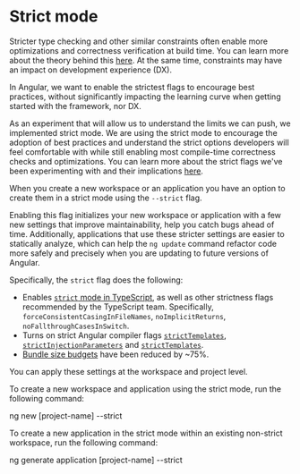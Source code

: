 # Strict mode

Stricter type checking and other similar constraints often enable more optimizations and correctness verification at build time. You can learn more about the theory behind this [here](https://www.youtube.com/watch?v=X-Dn5ZBUZH0). At the same time, constraints may have an impact on development experience (DX).

In Angular, we want to enable the strictest flags to encourage best practices, without significantly impacting the learning curve when getting started with the framework, nor DX.

As an experiment that will allow us to understand the limits we can push, we implemented strict mode. We are using the strict mode to encourage the adoption of best practices and understand the strict options developers will feel comfortable with while still enabling most compile-time correctness checks and optimizations. You can learn more about the strict flags we've been experimenting with and their implications [here](https://blog.angular.io/angular-cli-strict-mode-c94ba5965f63).

When you create a new workspace or an application you have an option to create them in a strict mode using the `--strict` flag.

Enabling this flag initializes your new workspace or application with a few new settings that improve maintainability, help you catch bugs ahead of time.
Additionally, applications that use these stricter settings are easier to statically analyze, which can help the `ng update` command refactor code more safely and precisely when you are updating to future versions of Angular.

Specifically, the `strict` flag does the following:

* Enables [`strict` mode in TypeScript](https://www.staging-typescript.org/tsconfig#strict), as well as other strictness flags recommended by the TypeScript team. Specifically, `forceConsistentCasingInFileNames`, `noImplicitReturns`,  `noFallthroughCasesInSwitch`.
* Turns on strict Angular compiler flags [`strictTemplates`](guide/angular-compiler-options#stricttemplates), [`strictInjectionParameters`](guide/angular-compiler-options#strictinjectionparameters) and [`strictTemplates`](guide/angular-compiler-options#stricttemplates).
* [Bundle size budgets](guide/build#configuring-size-budgets) have been reduced by ~75%.

You can apply these settings at the workspace and project level.

To create a new workspace and application using the strict mode, run the following command:

<code-example language="sh" class="code-shell">

ng new [project-name] --strict

</code-example>

To create a new application in the strict mode within an existing non-strict workspace, run the following command:

<code-example language="sh" class="code-shell">

ng generate application [project-name] --strict

</code-example>
